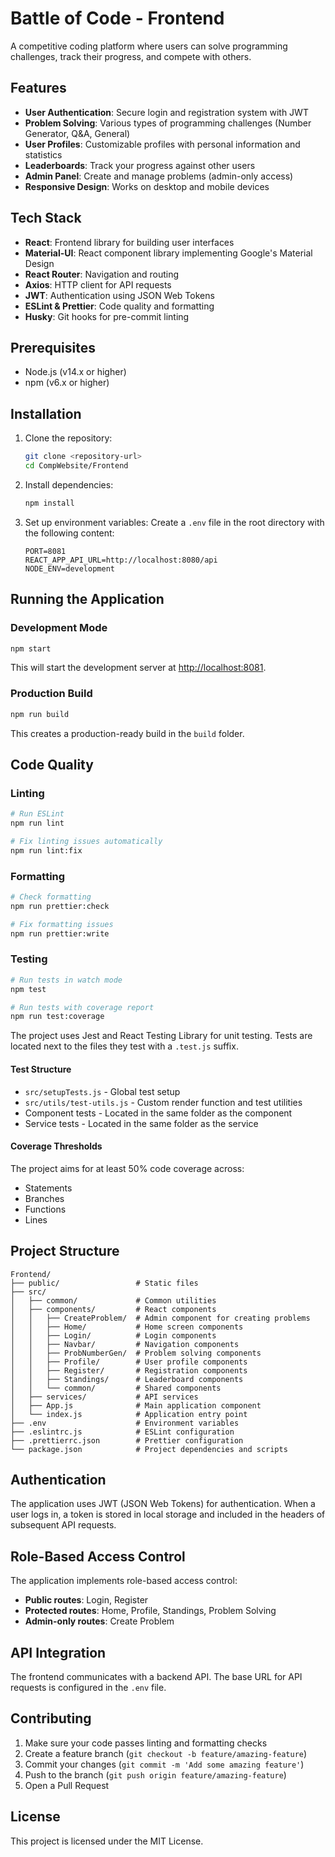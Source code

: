 # Battle of Code - Frontend

A competitive coding platform where users can solve programming challenges, track their progress, and compete with others.

## Features

- **User Authentication**: Secure login and registration system with JWT
- **Problem Solving**: Various types of programming challenges (Number Generator, Q&A, General)
- **User Profiles**: Customizable profiles with personal information and statistics
- **Leaderboards**: Track your progress against other users
- **Admin Panel**: Create and manage problems (admin-only access)
- **Responsive Design**: Works on desktop and mobile devices

## Tech Stack

- **React**: Frontend library for building user interfaces
- **Material-UI**: React component library implementing Google's Material Design
- **React Router**: Navigation and routing
- **Axios**: HTTP client for API requests
- **JWT**: Authentication using JSON Web Tokens
- **ESLint & Prettier**: Code quality and formatting
- **Husky**: Git hooks for pre-commit linting

## Prerequisites

- Node.js (v14.x or higher)
- npm (v6.x or higher)

## Installation

1. Clone the repository:

   ```bash
   git clone <repository-url>
   cd CompWebsite/Frontend
   ```

2. Install dependencies:

   ```bash
   npm install
   ```

3. Set up environment variables:
   Create a `.env` file in the root directory with the following content:

   ```env
   PORT=8081
   REACT_APP_API_URL=http://localhost:8080/api
   NODE_ENV=development
   ```

## Running the Application

### Development Mode

```bash
npm start
```

This will start the development server at [http://localhost:8081](http://localhost:8081).

### Production Build

```bash
npm run build
```

This creates a production-ready build in the `build` folder.

## Code Quality

### Linting

```bash
# Run ESLint
npm run lint

# Fix linting issues automatically
npm run lint:fix
```

### Formatting

```bash
# Check formatting
npm run prettier:check

# Fix formatting issues
npm run prettier:write
```

### Testing

```bash
# Run tests in watch mode
npm test

# Run tests with coverage report
npm run test:coverage
```

The project uses Jest and React Testing Library for unit testing. Tests are located next to the files they test with a `.test.js` suffix.

#### Test Structure

- `src/setupTests.js` - Global test setup
- `src/utils/test-utils.js` - Custom render function and test utilities
- Component tests - Located in the same folder as the component
- Service tests - Located in the same folder as the service

#### Coverage Thresholds

The project aims for at least 50% code coverage across:

- Statements
- Branches
- Functions
- Lines

## Project Structure

```text
Frontend/
├── public/                 # Static files
├── src/
│   ├── common/             # Common utilities
│   ├── components/         # React components
│   │   ├── CreateProblem/  # Admin component for creating problems
│   │   ├── Home/           # Home screen components
│   │   ├── Login/          # Login components
│   │   ├── Navbar/         # Navigation components
│   │   ├── ProbNumberGen/  # Problem solving components
│   │   ├── Profile/        # User profile components
│   │   ├── Register/       # Registration components
│   │   ├── Standings/      # Leaderboard components
│   │   └── common/         # Shared components
│   ├── services/           # API services
│   ├── App.js              # Main application component
│   └── index.js            # Application entry point
├── .env                    # Environment variables
├── .eslintrc.js            # ESLint configuration
├── .prettierrc.json        # Prettier configuration
└── package.json            # Project dependencies and scripts
```

## Authentication

The application uses JWT (JSON Web Tokens) for authentication. When a user logs in, a token is stored in local storage and included in the headers of subsequent API requests.

## Role-Based Access Control

The application implements role-based access control:

- **Public routes**: Login, Register
- **Protected routes**: Home, Profile, Standings, Problem Solving
- **Admin-only routes**: Create Problem

## API Integration

The frontend communicates with a backend API. The base URL for API requests is configured in the `.env` file.

## Contributing

1. Make sure your code passes linting and formatting checks
2. Create a feature branch (`git checkout -b feature/amazing-feature`)
3. Commit your changes (`git commit -m 'Add some amazing feature'`)
4. Push to the branch (`git push origin feature/amazing-feature`)
5. Open a Pull Request

## License

This project is licensed under the MIT License.
